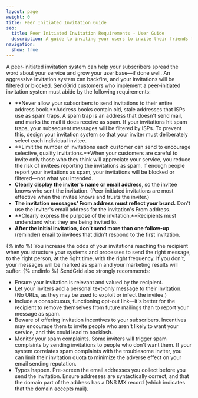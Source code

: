 ```yaml
---
layout: page
weight: 0
title: Peer Initiated Invitation Guide
seo:
  title: Peer Initiated Invitation Requirements - User Guide
  description: A guide to inviting your users to invite their friends to try your product. Learn how to best use SendGrid today.
navigation:
  show: true
---
```


A peer-initiated invitation system can help your subscribers spread the word about your service and grow your user base—if done well. An aggressive invitation system can backfire, and your invitations will be filtered or blocked. SendGrid customers who implement a peer-initiated invitation system must abide by the following requirements:

-   **Never allow your subscribers to send invitations to their entire address book.**Address books contain old, stale addresses that ISPs use as spam traps. A spam trap is an address that doesn't send mail, and marks the mail it does receive as spam. If your invitations hit spam traps, your subsequent messages will be filtered by ISPs. To prevent this, design your invitation system so that your inviter must deliberately select each individual invitee.
-   **Limit the number of invitations each customer can send to encourage selective, quality invitations.**When your customers are careful to invite only those who they think will appreciate your service, you reduce the risk of invitees reporting the invitations as spam. If enough people report your invitations as spam, your invitations will be blocked or filtered—not what you intended.
-   **Clearly display the inviter's name or email address**, so the invitee knows who sent the invitation. (Peer-initiated invitations are most effective when the invitee knows and trusts the inviter.)
-   **The invitation messages' From address must reflect your brand.** Don't use the inviter's email address for the invitation's From address.
-   **Clearly express the purpose of the invitation.**Recipients must understand what they are being invited to.
-   **After the initial invitation, don't send more than one follow-up** (reminder) email to invitees that didn't respond to the first invitation.

{% info %}
You increase the odds of your invitations reaching the recipient when you structure your systems and processes to send the right message, to the right person, at the right time, with the right frequency. If you don't, your messages will be marked as spam and your marketing results will suffer. 
{% endinfo %}
SendGrid also strongly recommends:  

-   Ensure your invitation is relevant and valued by the recipient.
-   Let your inviters add a personal text-only message to their invitation. (No URLs, as they may be used to exploit or infect the invitee.)
-   Include a conspicuous, functioning opt-out link—it's better for the recipient to remove themselves from future mailings than to report your message as spam.
-   Beware of offering invitation incentives to your subscribers. Incentives may encourage them to invite people who aren't likely to want your service, and this could lead to backlash.
-   Monitor your spam complaints. Some inviters will trigger spam complaints by sending invitations to people who don't want them. If your system correlates spam complaints with the troublesome inviter, you can limit their invitation quota to minimize the adverse effect on your email sending reputation.
-   Typos happen. Pre-screen the email addresses you collect before you send the invitation. Ensure addresses are syntactically correct, and that the domain part of the address has a DNS MX record (which indicates that the domain accepts mail).
